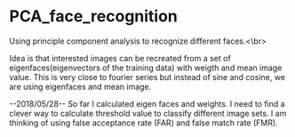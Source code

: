 # PCA_face_recognition

Using principle component analysis to recognize different faces.<\br>

Idea is that interested images can be recreated from a set of eigenfaces(eigenvectors of the training data) with weigth and mean image value. This is very close to fourier series but instead of sine and cosine, we are using eigenfaces and mean image.

--2018/05/28--
So far I calculated eigen faces and weights.
I need to find a clever way to calculate threshold value to classify different image sets. I am thinking of using false acceptance rate (FAR) and false match rate (FMR).

